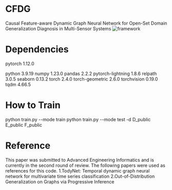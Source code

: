 # CFDG
Causal Feature-aware Dynamic Graph Neural Network for Open-Set Domain Generalization Diagnosis in Multi-Sensor Systems
![framework](https://github.com/user-attachments/assets/2446debc-b9b1-4278-bb57-54580b8cc217)
# Dependencies
pytorch 1.12.0

python 3.9.19
numpy 1.23.0
pandas 2.2.2
pytorch-lightning 1.8.6
relpath 3.0.5
seaborn 0.13.2
torch 2.4.0
torch-geometric 2.6.0
torchvision 0.19.0
tqdm 4.66.5
# How to Train
python train.py --mode train
python train.py --mode test -d D_public E_public F_public
# Reference
This paper was submitted to Advanced Engineering Informatics and is currently in the second round of review. The following papers were used as references for this code.
1.TodyNet: Temporal dynamic graph neural network for multivariate time series classification 
2.Out-of-Distribution Generalization on Graphs via Progressive Inference
